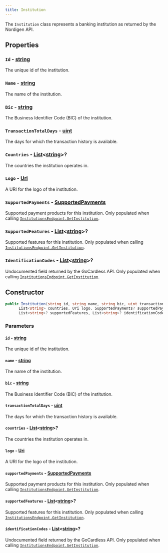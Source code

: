 ```yaml
---
title: Institution
---
```


The `Institution` class represents a banking institution as returned by the Nordigen API.

## Properties

### `Id` - [string](https://learn.microsoft.com/en-us/dotnet/csharp/language-reference/builtin-types/reference-types#the-string-type)

The unique id of the institution.

### `Name` - [string](https://learn.microsoft.com/en-us/dotnet/csharp/language-reference/builtin-types/reference-types#the-string-type)

The name of the institution.

### `Bic` - [string](https://learn.microsoft.com/en-us/dotnet/csharp/language-reference/builtin-types/reference-types#the-string-type)

The Business Identifier Code (BIC) of the institution.

### `TransactionTotalDays` - [uint](https://learn.microsoft.com/en-us/dotnet/api/system.uint32)

The days for which the transaction history is available.

### `Countries` - [List](https://learn.microsoft.com/en-us/dotnet/api/system.collections.generic.list-1)\<[string](https://learn.microsoft.com/en-us/dotnet/csharp/language-reference/builtin-types/reference-types#the-string-type)\>?

The countries the institution operates in.

### `Logo` - [Uri](https://learn.microsoft.com/en-us/dotnet/api/system.uri)

A URI for the logo of the institution.

### `SupportedPayments` - [SupportedPayments](TODO)

Supported payment products for this institution. Only populated when calling [`InstitutionsEndpoint.GetInstitution`](TODO).

### `SupportedFeatures` - [List](https://learn.microsoft.com/en-us/dotnet/api/system.collections.generic.list-1)\<[string](https://learn.microsoft.com/en-us/dotnet/csharp/language-reference/builtin-types/reference-types#the-string-type)\>?

Supported features for this institution. Only populated when calling [`InstitutionsEndpoint.GetInstitution`](TODO).

### `IdentificationCodes` - [List](https://learn.microsoft.com/en-us/dotnet/api/system.collections.generic.list-1)\<[string](https://learn.microsoft.com/en-us/dotnet/csharp/language-reference/builtin-types/reference-types#the-string-type)\>?

Undocumented field returned by the GoCardless API. Only populated when calling [`InstitutionsEndpoint.GetInstitution`](TODO).

## Constructor

```csharp
public Institution(string id, string name, string bic, uint transactionTotalDays,
      List<string> countries, Uri logo, SupportedPayments? supportedPayments,
      List<string>? supportedFeatures, List<string>? identificationCodes)
```

### Parameters

#### `id` - [string](https://learn.microsoft.com/en-us/dotnet/csharp/language-reference/builtin-types/reference-types#the-string-type)

The unique id of the institution.

#### `name` - [string](https://learn.microsoft.com/en-us/dotnet/csharp/language-reference/builtin-types/reference-types#the-string-type)

The name of the institution.

#### `bic` - [string](https://learn.microsoft.com/en-us/dotnet/csharp/language-reference/builtin-types/reference-types#the-string-type)

The Business Identifier Code (BIC) of the institution.

#### `transactionTotalDays` - [uint](https://learn.microsoft.com/en-us/dotnet/api/system.uint32)

The days for which the transaction history is available.

#### `countries` - [List](https://learn.microsoft.com/en-us/dotnet/api/system.collections.generic.list-1)\<[string](https://learn.microsoft.com/en-us/dotnet/csharp/language-reference/builtin-types/reference-types#the-string-type)\>?

The countries the institution operates in.

#### `logo` - [Uri](https://learn.microsoft.com/en-us/dotnet/api/system.uri)

A URI for the logo of the institution.

#### `supportedPayments` - [SupportedPayments](TODO)

Supported payment products for this institution. Only populated when calling [`InstitutionsEndpoint.GetInstitution`](TODO).

#### `supportedFeatures` - [List](https://learn.microsoft.com/en-us/dotnet/api/system.collections.generic.list-1)\<[string](https://learn.microsoft.com/en-us/dotnet/csharp/language-reference/builtin-types/reference-types#the-string-type)\>?

Supported features for this institution. Only populated when calling [`InstitutionsEndpoint.GetInstitution`](TODO).

#### `identificationCodes` - [List](https://learn.microsoft.com/en-us/dotnet/api/system.collections.generic.list-1)\<[string](https://learn.microsoft.com/en-us/dotnet/csharp/language-reference/builtin-types/reference-types#the-string-type)\>?

Undocumented field returned by the GoCardless API. Only populated when calling [`InstitutionsEndpoint.GetInstitution`](TODO).
